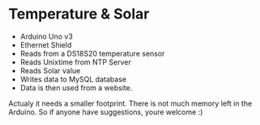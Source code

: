 # Temperature & Solar

* Arduino Uno v3
* Ethernet Shield
* Reads from a DS18S20 temperature sensor
* Reads Unixtime from NTP Server
* Reads Solar value
* Writes data to MySQL database
* Data is then used from a website.


Actualy it needs a smaller footprint. There is not much memory left in the Arduino. So if anyone have suggestions, youre welcome :)
